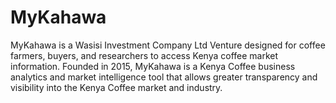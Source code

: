 # MyKahawa

MyKahawa is a Wasisi Investment Company Ltd Venture designed for coffee farmers, buyers, and researchers to access Kenya coffee market information. Founded in 2015, MyKahawa is a Kenya Coffee business analytics and market intelligence tool that allows greater transparency and visibility into the Kenya Coffee market and industry. 

